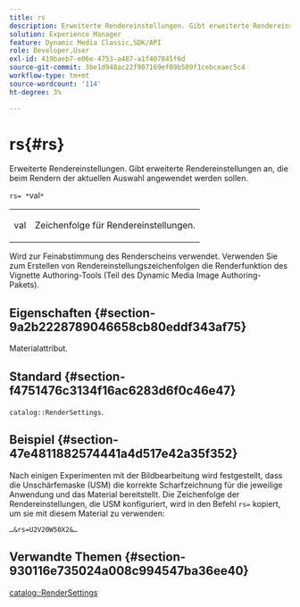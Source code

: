 ```yaml
---
title: rs
description: Erweiterte Rendereinstellungen. Gibt erweiterte Rendereinstellungen an, die beim Rendern der aktuellen Auswahl angewendet werden sollen.
solution: Experience Manager
feature: Dynamic Media Classic,SDK/API
role: Developer,User
exl-id: 419baeb7-e06e-4753-a487-a1f407845f6d
source-git-commit: 3be1d948ac22f907169ef09b509f1cebceaec5c4
workflow-type: tm+mt
source-wordcount: '114'
ht-degree: 3%

---
```


# rs{#rs}

Erweiterte Rendereinstellungen. Gibt erweiterte Rendereinstellungen an, die beim Rendern der aktuellen Auswahl angewendet werden sollen.

`rs= *`val`*`

<table id="simpletable_4B028996E5824FC18B9749D1A6A3C2E3"> 
 <tr class="strow"> 
  <td class="stentry"> <p><span class="varname"> val</span> </p> </td> 
  <td class="stentry"> <p>Zeichenfolge für Rendereinstellungen. </p></td> 
 </tr> 
</table>

Wird zur Feinabstimmung des Renderscheins verwendet. Verwenden Sie zum Erstellen von Rendereinstellungszeichenfolgen die Renderfunktion des Vignette Authoring-Tools (Teil des Dynamic Media Image Authoring-Pakets).

## Eigenschaften {#section-9a2b2228789046658cb80eddf343af75}

Materialattribut.

## Standard {#section-f4751476c3134f16ac6283d6f0c46e47}

`catalog::RenderSettings`.

## Beispiel {#section-47e4811882574441a4d517e42a35f352}

Nach einigen Experimenten mit der Bildbearbeitung wird festgestellt, dass die Unschärfemaske (USM) die korrekte Scharfzeichnung für die jeweilige Anwendung und das Material bereitstellt. Die Zeichenfolge der Rendereinstellungen, die USM konfiguriert, wird in den Befehl `rs=` kopiert, um sie mit diesem Material zu verwenden:

`…&rs=U2V20W50X2&…`

## Verwandte Themen {#section-930116e735024a008c994547ba36ee40}

[catalog::RenderSettings](../../../../../ir-api/material-cat/image-rendering-api-ref/c-ir-material-catalog/c-ir-material-data-reference/r-ir-rendersettings-dataref.md#reference-9ce753ae4096455eadcc12ac064de711)

